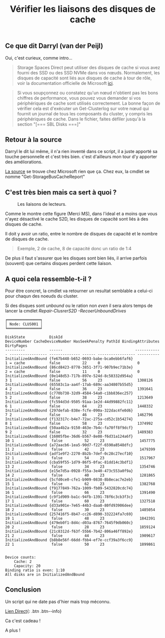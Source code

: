 ﻿---
title: "Vérifier les liaisons des disques de cache"
excerpt: "Verifier les 'bindings' des disques de caches S2D."
classes: wide
---

## Ce que dit Darryl (van der Peijl)

Oui, c'est curieux, comme intro...

> Storage Spaces Direct peut utiliser des disques de cache si vous avez fourni des SSD ou des SSD NVMe dans vos nœuds. Normalement, les disques de capacité sont liés aux disques de cache à tour de rôle, voir la documentation officielle de Microsoft [ici](https://docs.microsoft.com/fr-fr/azure-stack/hci/concepts/cache).

> Si vous soupçonnez ou constatez qu'un nœud n'obtient pas les bons chiffres de performance, vous pouvez vous demander si vos périphériques de cache sont utilisés correctement. La bonne façon de vérifier cela est d'exécuter un Get-Clusterlog sur votre nœud qui fournit un journal de tous les composants du cluster, y compris les périphériques de cache. Dans le fichier, faites défiler jusqu'à la section "[=== SBL Disks ===]"

## Retour à la source

Darryl le dit lui même, il n'a rien inventé dans ce script, il a juste apporté sa touche personnelle et c'est très bien. c'est d'ailleurs mon tour d'y apporter des améliorations. 

[La source](https://github.com/PowerShell/PrivateCloud.DiagnosticInfo/blob/master/PrivateCloud.DiagnosticInfo/PrivateCloud.DiagnosticInfo.psm1) se trouve chez Microsoft rien que ça. Chez eux, la cmdlet se nomme "Get-StorageBusCacheReport"

## C'est très bien mais ca sert à quoi ?

<figure style="width: 500px" class="align-center">
  <img src="{{ site.url }}{{ site.baseurl }}/assets/images/dynamic-binding.gif" alt="">
  <figcaption>Les liaisons de lecteurs.</figcaption>
</figure>

Comme le montre cette figure (Merci MS), dans l'ideal et a moins que vous n'ayez désactivé le cache S2D, les disques de capacité sont liés à des disques de cache.

Il doit y avoir un ratio, entre le nombre de disques de capacité et le nombre de disques de cache.

> Exemple, 2 de cache, 8 de capacité donc un ratio de 1:4

De plus il faut s'assurer que les disques sont bien liés, il arrive parfois (souvent) que certains disques perdent cette liaison.



## A quoi cela ressemble-t-il ?

Pour être concret, la cmdlet va retourner un resultat semblable a celui-ci pour chaqun des noeuds du cluster.

Si des disques sont _unbound_ ou le ration non _even_ il sera alors temps de lancer la cmdlet _Repair-ClusrerS2D -RecoerUnboundDrives_

```
╒═══════════════╕
│ Node: CLUS001 │
╘═══════════════╛

DiskState           DiskId                                 DeviceNumber CacheDeviceNumber HasSeekPenalty PathId BindingAttributes DirtyPages
---------           ------                                 ------------ ----------------- -------------- ------ ----------------- ----------
InitializedAndBound {fe67b448-b652-0693-babe-bca0ebb6faf6}            1 = cache           false          22     0                 0         
InitializedAndBound {86cd8423-8778-3851-3f71-907b9ec71b3e}            2 = cache           false          11     0                 0         
InitializedAndBound {0e148d53-717b-897e-524d-8c58332d954a}            3 1                 false          56     23                1308126   
InitializedAndBound {65583c1a-aa4f-17ab-689c-aa34807b55d5}            4 2                 false          36     23                1391641   
InitializedAndBound {c770b738-32d9-4584-54a0-c1bb836ec257}            5 2                 false          38     23                1213649   
InitializedAndBound {fc594d3d-9505-91aa-1e2d-44d99882fc11}            6 1                 false          64     23                1448332   
InitializedAndBound {297defab-838e-fcfe-090a-322dac4fe0d6}            7 2                 false          46     23                1462796   
InitializedAndBound {f132317c-b4e7-72ac-275a-cd52c1b54274}            8 1                 false          58     23                1374992   
InitializedAndBound {50aa4b2a-9150-463e-7b4c-fa70ff8f9dcf}            9 2                 false          32     23                1489383   
InitializedAndBound {16005fbe-36d6-b567-8e08-f6d31a124a6f}           10 1                 false          52     23                1457775   
InitializedAndBound {a72aacb6-1ea5-90d7-f22f-6590a8548dfc}           11 2                 false          42     23                1479399   
InitializedAndBound {adf1e9f2-2270-8b2b-7def-0c28c27ecf10}           12 1                 false          54     23                1517967   
InitializedAndBound {cba59f55-1d79-86f5-0fac-81dd14c3bdf1}           13 2                 false          34     23                1354746   
InitializedAndBound {e15e7d5a-0928-f55a-3e40-473c553a0f9a}           14 2                 false          40     23                1281865   
InitializedAndBound {5cfd0ce0-cfe1-b909-0838-8b8ecac7e2eb}           15 1                 false          62     23                1382768   
InitializedAndBound {f9177849-762a-1009-fb09-5432820cdc74}           16 1                 false          66     23                1391490   
InitializedAndBound {c9f1d909-ba1c-94fb-1391-78f6c3cb3f3c}           17 1                 false          60     23                1327518   
InitializedAndBound {d33a901e-7e65-44b3-daa8-80fd93906dee}           18 2                 false          30     23                1485054   
InitializedAndBound {257416f5-8b47-cc26-d890-332224fa7c69}           19 1                 false          48     23                1842391   
InitializedAndBound {479eb0f1-8d4c-d03a-8767-7645f9db060c}           20 2                 false          28     23                1859124   
InitializedAndBound {21c8312d-f63f-55b6-7b42-806a46ff892e}           21 2                 false          44     23                1909617   
InitializedAndBound {b8b8e56f-66dd-fbb4-ef7e-ccf39a3f6cc9}           22 1                 false          50     23                1899861   


Device counts: 
	Cache: 2 
	Capacity: 20
Binding ratio is even: 1:10
All disks are in InitializedAndBound
```

## Conclusion

Un script qui ne date pas d'hier mais trop méconnu.

[Lien Direct](https://github.com/MickaelRoy/Cmdlets/tree/main/Get-CacheDiskStatus){: .btn .btn--info}

Ca c'est cadeau !

A plus !